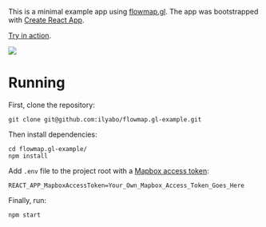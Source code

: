This is a minimal example app using [flowmap.gl](https://github.com/teralytics/flowmap.gl).
The app was bootstrapped with [Create React App](https://github.com/facebook/create-react-app).

[Try in action](http://jh-gis.github.io/flowmap.gl-example).

[![](https://user-images.githubusercontent.com/351828/47097114-fd049800-d230-11e8-9e59-0e4602cac720.png)](http://jh-gis.github.io/flowmap.gl-example)

# Running
First, clone the repository:

    git clone git@github.com:ilyabo/flowmap.gl-example.git

Then install dependencies:

    cd flowmap.gl-example/
    npm install


Add `.env` file to the project root with a [Mapbox access token](https://www.mapbox.com/help/define-access-token/):

    REACT_APP_MapboxAccessToken=Your_Own_Mapbox_Access_Token_Goes_Here

Finally, run:

    npm start


